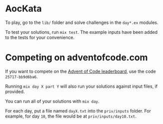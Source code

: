 # AocKata

To play, go to the `lib/` folder and solve challenges in the `day*.ex` modules.

To test your solutions, run `mix test`. The example inputs have been added to the tests for your convenience.

# Competing on adventofcode.com

If you want to compete on the [Advent of Code leaderboard](https://adventofcode.com/2018/leaderboard), use the code `25717-bb9d6ba6`.

Running `mix day X part Y` will also run your solutions against input files, if provided. 

You can run all of your solutions with `mix day`.

For each day, put a file named `dayX.txt` into the `priv/inputs` folder. For example, for day `10`, the file would be at `priv/inputs/day10.txt`.